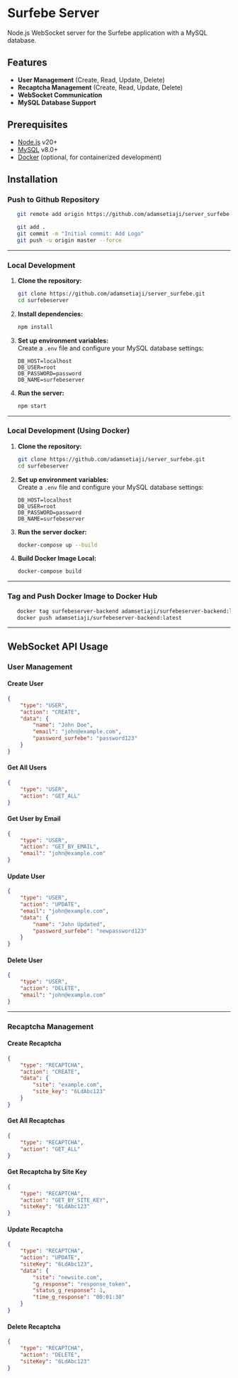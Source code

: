 # Surfebe Server

Node.js WebSocket server for the Surfebe application with a MySQL database.

## Features

- **User Management** (Create, Read, Update, Delete)
- **Recaptcha Management** (Create, Read, Update, Delete)
- **WebSocket Communication**
- **MySQL Database Support**

## Prerequisites

- [Node.js](https://nodejs.org/) v20+
- [MySQL](https://www.mysql.com/) v8.0+
- [Docker](https://www.docker.com/) (optional, for containerized development)

## Installation

### Push to Github Repository
 ```bash
    git remote add origin https://github.com/adamsetiaji/server_surfebe.git

    git add .
    git commit -m "Initial commit: Add Logo"
    git push -u origin master --force
   ```
---

### Local Development

1. **Clone the repository:**
   ```bash
   git clone https://github.com/adamsetiaji/server_surfebe.git
   cd surfebeserver
   ```

2. **Install dependencies:**
   ```bash
   npm install
   ```

3. **Set up environment variables:**  
   Create a `.env` file and configure your MySQL database settings:
   ```env
   DB_HOST=localhost
   DB_USER=root
   DB_PASSWORD=password
   DB_NAME=surfebeserver
   ```

4. **Run the server:**
   ```bash
   npm start
   ```
---

### Local Development (Using Docker)

1. **Clone the repository:**
   ```bash
   git clone https://github.com/adamsetiaji/server_surfebe.git
   cd surfebeserver
   ```

2. **Set up environment variables:**  
   Create a `.env` file and configure your MySQL database settings:
   ```env
   DB_HOST=localhost
   DB_USER=root
   DB_PASSWORD=password
   DB_NAME=surfebeserver
   ```

3. **Run the server docker:**
   ```bash
   docker-compose up --build
   ```

4. **Build Docker Image Local:**
   ```bash
   docker-compose build
   ```
---
### Tag and Push Docker Image to Docker Hub
 ```bash
    docker tag surfebeserver-backend adamsetiaji/surfebeserver-backend:latest
    docker push adamsetiaji/surfebeserver-backend:latest

   ```
---

## WebSocket API Usage

### User Management

#### Create User
```json
{
    "type": "USER",
    "action": "CREATE",
    "data": {
        "name": "John Doe",
        "email": "john@example.com",
        "password_surfebe": "password123"
    }
}
```

#### Get All Users
```json
{
    "type": "USER",
    "action": "GET_ALL"
}
```

#### Get User by Email
```json
{
    "type": "USER",
    "action": "GET_BY_EMAIL",
    "email": "john@example.com"
}
```

#### Update User
```json
{
    "type": "USER",
    "action": "UPDATE",
    "email": "john@example.com",
    "data": {
        "name": "John Updated",
        "password_surfebe": "newpassword123"
    }
}
```

#### Delete User
```json
{
    "type": "USER",
    "action": "DELETE",
    "email": "john@example.com"
}
```

---

### Recaptcha Management

#### Create Recaptcha
```json
{
    "type": "RECAPTCHA",
    "action": "CREATE",
    "data": {
        "site": "example.com",
        "site_key": "6LdAbc123"
    }
}
```

#### Get All Recaptchas
```json
{
    "type": "RECAPTCHA",
    "action": "GET_ALL"
}
```

#### Get Recaptcha by Site Key
```json
{
    "type": "RECAPTCHA",
    "action": "GET_BY_SITE_KEY",
    "siteKey": "6LdAbc123"
}
```

#### Update Recaptcha
```json
{
    "type": "RECAPTCHA",
    "action": "UPDATE",
    "siteKey": "6LdAbc123",
    "data": {
        "site": "newsite.com",
        "g_response": "response_token",
        "status_g_response": 1,
        "time_g_response": "00:01:30"
    }
}
```

#### Delete Recaptcha
```json
{
    "type": "RECAPTCHA",
    "action": "DELETE",
    "siteKey": "6LdAbc123"
}
```